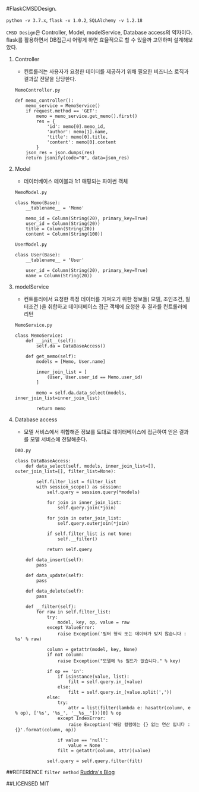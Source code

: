 #FlaskCMSDDesign.

`python -v 3.7.x`, `flask -v 1.0.2`, `SQLAlchemy -v 1.2.18`

`CMSD Design`은 Controller, Model, modelService, Database access의 약자이다.
flask를 활용하면서 DB접근시 어떻게 하면 효율적으로 할 수 있을까 고민하며 설계해보았다.


1. Controller
    - 컨트롤러는 사용자가 요청한 데이터를 제공하기 위해 필요한 비즈니스 로직과 결과값 전달을 담당한다.
    
    `MemoController.py`
    ```
    def memo_controller():
        memo_service = MemoService()
        if request.method == 'GET':
            memo = memo_service.get_memo().first()
            res = {
                'id': memo[0].memo_id,
                'author': memo[1].name,
                'title': memo[0].title,
                'content': memo[0].content
            }
        json_res = json.dumps(res)
        return jsonify(code="0", data=json_res)
    ``` 
        
2. Model
    - 데이터베이스 테이블과 1:1 매핑되는 파이썬 객체
    
    `MemoModel.py`
    ```
    class Memo(Base):
        __tablename__ = 'Memo'
    
        memo_id = Column(String(20), primary_key=True)
        user_id = Column(String(20))
        title = Column(String(20))
        content = Column(String(100))
    ```
    `UserModel.py`
    ```
    class User(Base):
        __tablename__ = 'User'
    
        user_id = Column(String(20), primary_key=True)
        name = Column(String(20))

    ```
3. modelService
    - 컨트롤러에서 요청한 특정 데이터를 가져오기 위한 정보들( 모델, 조인조건, 필터조건 )을 취합하고 데이터베이스 접근 객체에 요청한 후 결과를 컨트롤러에 리턴
    
    `MemoService.py`
    
    ```
    class MemoService:
        def __init__(self):
            self.da = DataBaseAccess()
    
        def get_memo(self):
            models = [Memo, User.name]
    
            inner_join_list = [
                (User, User.user_id == Memo.user_id)
            ]
    
            memo = self.da.data_select(models, inner_join_list=inner_join_list)
    
            return memo
    ```
    
4. Database access
    - 모델 서비스에서 취합해준 정보를 토대로 데이터베이스에 접근하여 얻은 결과를 모델 서비스에 전달해준다.
    
    `DAO.py`
    ```
    class DataBaseAccess:
        def data_select(self, models, inner_join_list=[], outer_join_list=[], filter_list=None):
    
            self.filter_list = filter_list
            with session_scope() as session:
                self.query = session.query(*models)
    
                for join in inner_join_list:
                    self.query.join(*join)
    
                for join in outer_join_list:
                    self.query.outerjoin(*join)
    
                if self.filter_list is not None:
                    self.__filter()
    
                return self.query
    
        def data_insert(self):
            pass
    
        def data_update(self):
            pass
    
        def data_delete(self):
            pass
    
        def __filter(self):
            for raw in self.filter_list:
                try:
                    model, key, op, value = raw
                except ValueError:
                    raise Exception('필터 형식 또는 데이터가 맞지 않습니다 : %s' % raw)
    
                column = getattr(model, key, None)
                if not column:
                    raise Exception("모델에 %s 필드가 없습니다." % key)
    
                if op == 'in':
                    if isinstance(value, list):
                        filt = self.query.in_(value)
                    else:
                        filt = self.query.in_(value.split(','))
                else:
                    try:
                        attr = list(filter(lambda e: hasattr(column, e % op), ['%s', '%s_', '__%s__']))[0] % op
                    except IndexError:
                        raise Exception('해당 컬럼에는 {} 없는 연산 입니다 : {}'.format(column, op))
    
                    if value == 'null':
                        value = None
                    filt = getattr(column, attr)(value)
    
                self.query = self.query.filter(filt)
    ```
    
##REFERENCE
 `filter method` [Ruddra's Blog](https://ruddra.com/posts/dynamically-constructing-filters-based-on-string-input-using-sqlalchemy/)

##LICENSED
MIT
